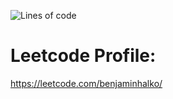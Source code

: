 ![Lines of code](https://img.shields.io/tokei/lines/github/BenjaminHalko/LeetCode-Solutions)
# Leetcode Profile:
https://leetcode.com/benjaminhalko/

